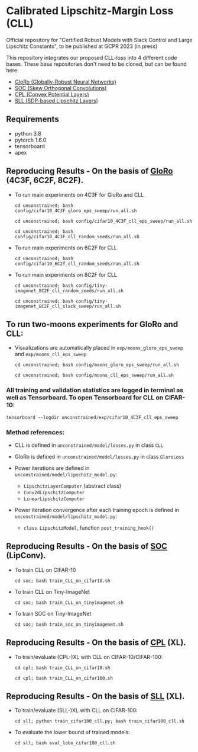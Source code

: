 # Calibrated Lipschitz-Margin Loss (CLL)
Official repository for "Certified Robust Models with Slack Control and Large Lipschitz Constants", to be published at GCPR 2023 (in press)

This repository integrates our proposed CLL-loss into 4 different code bases. These base repositories don't need to be cloned, but can be found here:
- [GloRo (Globally-Robust Neural Networks)](https://github.com/klasleino/gloro/tree/master)
- [SOC (Skew Orthogonal Convolutions)](https://github.com/singlasahil14/SOC/tree/main)
- [CPL (Convex Potential Layers)](https://github.com/MILES-PSL/Convex-Potential-Layer/tree/main)
- [SLL (SDP-based Lipschitz Layers)](https://github.com/araujoalexandre/Lipschitz-SLL-Networks/tree/main)


## Requirements
- python 3.8
- pytorch 1.6.0
- tensorboard
- apex


## Reproducing Results - On the basis of [GloRo](https://github.com/klasleino/gloro/tree/master) (4C3F, 6C2F, 8C2F).

- To run main experiments on 4C3F for GloRo and CLL
  
  `cd unconstrained; bash config/cifar10_4C3F_gloro_eps_sweep/run_all.sh`
 
  `cd unconstrained; bash config/cifar10_4C3F_cll_eps_sweep/run_all.sh`
 
  `cd unconstrained; bash config/cifar10_4C3F_cll_random_seeds/run_all.sh`

- To run main experiments on 6C2F for CLL
  
  `cd unconstrained; bash config/cifar10_6C2f_cll_random_seeds/run_all.sh`

- To run main experiments on 8C2F for CLL
  
  `cd unconstrained; bash config/tiny-imagenet_8C2F_cll_random_seeds/run_all.sh`
  
  `cd unconstrained; bash config/tiny-imagenet_8C2F_cll_slack_sweep/run_all.sh`

## To run two-moons experiments for GloRo and CLL:
- Visualizations are automatically placed in `exp/moons_gloro_eps_sweep` and `exp/moons_cll_eps_sweep`

  `cd unconstrained; bash config/moons_gloro_eps_sweep/run_all.sh`

  `cd unconstrained; bash config/moons_cll_eps_sweep/run_all.sh`

### All training and validation statistics are logged in terminal as well as Tensorboard. To open Tensorboard for CLL on CIFAR-10:
`tensorboard --logdir unconstrained/exp/cifar10_4C3F_cll_eps_sweep`

### Method references:
- CLL is defined in `unconstrained/model/losses.py` in class `CLL`
- GloRo is defined in `unconstrained/model/losses.py` in class `GloroLoss`

- Power iterations are defined in `unconstrained/model/lipschitz_model.py`:
  - `LipschitzLayerComputer` (abstract class)
  - `Conv2dLipschitzComputer`
  - `LinearLipschitzComputer`

- Power iteration convergence after each training epoch is defined in `unconstrained/model/lipschitz_model.py`:
  - `class LipschitzModel`, function `post_training_hook()`

## Reproducing Results - On the basis of [SOC](https://github.com/singlasahil14/SOC/tree/main) (LipConv).

- To train CLL on CIFAR-10

  `cd soc; bash train_CLL_on_cifar10.sh`

- To train CLL on Tiny-ImageNet

  `cd soc; bash train_CLL_on_tinyimagenet.sh`

- To train SOC on Tiny-ImageNet

  `cd soc; bash train_soc_on_tinyimagenet.sh`


## Reproducing Results - On the basis of [CPL](https://github.com/MILES-PSL/Convex-Potential-Layer/tree/main) (XL).

- To train/evaluate (CPL-)XL with CLL on CIFAR-10/CIFAR-100:

  `cd cpl; bash train_CLL_on_cifar10.sh`

  `cd cpl; bash train_CLL_on_cifar100.sh`


## Reproducing Results - On the basis of [SLL](https://github.com/araujoalexandre/Lipschitz-SLL-Networks/tree/main) (XL).

- To train/evaluate (SLL-)XL with CLL on CIFAR-100:

  `cd sll; python train_cifar100_cll.py; bash train_cifar100_cll.sh`

- To evaluate the lower bound of trained models:

  `cd sll; bash eval_lobo_cifar100_cll.sh`
